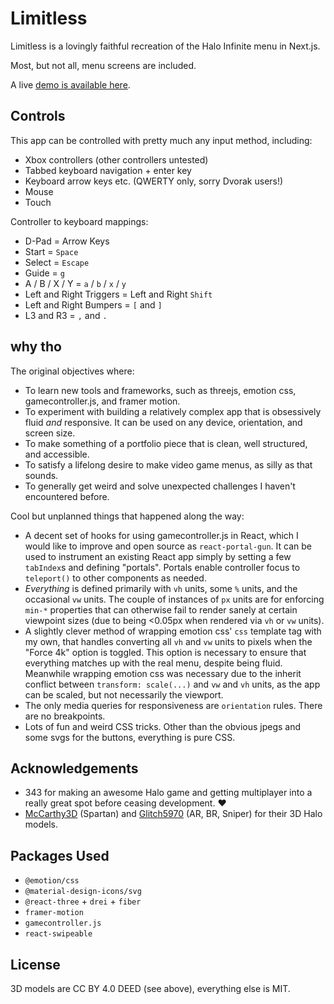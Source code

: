 # Limitless

Limitless is a lovingly faithful recreation of the Halo Infinite menu in Next.js.

Most, but not all, menu screens are included.

A live [demo is available here](https://limitless-rho.vercel.app/).

## Controls

This app can be controlled with pretty much any input method, including:

- Xbox controllers (other controllers untested)
- Tabbed keyboard navigation + enter key
- Keyboard arrow keys etc. (QWERTY only, sorry Dvorak users!)
- Mouse
- Touch

Controller to keyboard mappings:

- D-Pad = Arrow Keys
- Start = `Space`
- Select = `Escape`
- Guide = `g`
- A / B / X / Y = `a` / `b` / `x` / `y`
- Left and Right Triggers = Left and Right `Shift`
- Left and Right Bumpers = `[` and `]`
- L3 and R3 = `,` and `.`

## why tho

The original objectives where:

- To learn new tools and frameworks, such as threejs, emotion css, gamecontroller.js, and framer motion.
- To experiment with building a relatively complex app that is obsessively fluid *and* responsive. It can be used on any device, orientation, and screen size.
- To make something of a portfolio piece that is clean, well structured, and accessible.
- To satisfy a lifelong desire to make video game menus, as silly as that sounds.
- To generally get weird and solve unexpected challenges I haven't encountered before.

Cool but unplanned things that happened along the way:

- A decent set of hooks for using gamecontroller.js in React, which I would like to improve and open source as `react-portal-gun`.  It can be used to instrument an existing React app simply by setting a few `tabIndex`s and defining "portals". Portals enable controller focus to `teleport()` to other components as needed.
- *Everything* is defined primarily with `vh` units, some `%` units, and the occasional `vw` units. The couple of instances of `px` units are for enforcing `min-*` properties that can otherwise fail to render sanely at certain viewpoint sizes (due to being <0.05px when rendered via `vh` or `vw` units).
- A slightly clever method of wrapping emotion css' `css` template tag with my own, that handles converting all `vh` and `vw` units to pixels when the "Force 4k" option is toggled. This option is necessary to ensure that everything matches up with the real menu, despite being fluid. Meanwhile wrapping emotion css was necessary due to the inherit conflict between `transform: scale(...)` and `vw` and `vh` units, as the app can be scaled, but not necessarily the viewport.
- The only media queries for responsiveness are `orientation` rules. There are no breakpoints.
- Lots of fun and weird CSS tricks. Other than the obvious jpegs and some svgs for the buttons, everything is pure CSS.

## Acknowledgements

- 343 for making an awesome Halo game and getting multiplayer into a really great spot before ceasing development. ❤️
- [McCarthy3D](https://sketchfab.com/joshuawatt811) (Spartan) and [Glitch5970](https://sketchfab.com/Glitch5970) (AR, BR, Sniper) for their 3D Halo models.

## Packages Used

- `@emotion/css`
- `@material-design-icons/svg`
- `@react-three` + `drei` + `fiber`
- `framer-motion`
- `gamecontroller.js`
- `react-swipeable`

## License

3D models are CC BY 4.0 DEED (see above), everything else is MIT.
